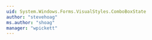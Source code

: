 ```yaml
---
uid: System.Windows.Forms.VisualStyles.ComboBoxState
author: "stevehoag"
ms.author: "shoag"
manager: "wpickett"
---
```

